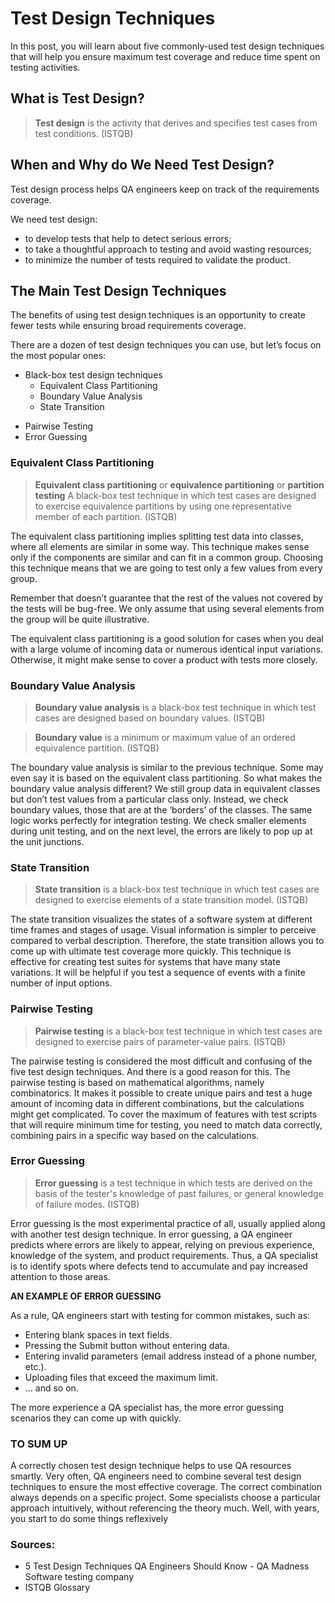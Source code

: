 # Test Design Techniques

In this post, you will learn about five commonly-used test design techniques
that will help you ensure maximum test coverage and reduce time spent on 
testing activities.

## What is Test Design?

> **Test design** is the activity that derives and specifies test cases from test conditions. (ISTQB)

## When and Why do We Need Test Design?

Test design process helps QA engineers keep on track of the requirements coverage.

We need test design: 
- to develop tests that help to detect serious errors; 
- to take a thoughtful approach to testing and avoid wasting resources; 
- to minimize the number of tests required to validate the product.

## The Main Test Design Techniques

The benefits of using test design techniques is an opportunity to create 
fewer tests while ensuring broad requirements coverage. 

There are a dozen of test design techniques you can use, but let’s focus
 on the most popular ones:

- Black-box test design techniques
  + Equivalent Class Partitioning
  + Boundary Value Analysis
  + State Transition
+ Pairwise Testing
+ Error Guessing

### Equivalent Class Partitioning

> **Equivalent class partitioning** or **equivalence partitioning** or **partition testing** A black-box test technique in which test cases are designed to exercise
 equivalence partitions by using one representative member of each partition.
 (ISTQB)

The equivalent class partitioning implies splitting test data into classes, 
where all elements are similar in some way. This technique makes sense 
only if the components are similar and can fit in a common group. Choosing 
this technique means that we are going to test only a few values from every 
group. 

Remember that doesn’t guarantee that the rest of the values not 
covered by the tests will be bug-free. We only assume that using several 
elements from the group will be quite illustrative. 

The equivalent class partitioning is a good solution for cases when you 
deal with a large volume of incoming data or numerous identical input 
variations. Otherwise, it might make sense to cover a product with tests 
more closely.


### Boundary Value Analysis

> **Boundary value analysis** is a black-box test technique in which test cases are designed based on 
boundary values. (ISTQB) 

> **Boundary value** is a minimum or maximum value of an ordered equivalence partition. (ISTQB)

The boundary value analysis is similar to the previous technique. Some 
may even say it is based on the equivalent class partitioning. So what 
makes the boundary value analysis different? We still group data in 
equivalent classes but don’t test values from a particular class only. 
Instead, we check boundary values, those that are at the ‘borders’ of 
the classes. The same logic works perfectly for integration testing. 
We check smaller elements during unit testing, and on the next level, 
the errors are likely to pop up at the unit junctions.

### State Transition

> **State transition** is a black-box test technique in which test cases are designed to exercise
 elements of a state transition model. (ISTQB)

The state transition visualizes the states of a software system at 
different time frames and stages of usage. Visual information is simpler 
to perceive compared to verbal description. Therefore, the state 
transition allows you to come up with ultimate test coverage more 
quickly. This technique is effective for creating test suites for 
systems that have many state variations. It will be helpful if you test 
a sequence of events with a finite number of input options.

### Pairwise Testing

> **Pairwise testing** is a black-box test technique in which test cases are designed to exercise
pairs of parameter-value pairs. (ISTQB)

The pairwise testing is considered the most difficult and confusing of 
the five test design techniques. And there is a good reason for this. 
The pairwise testing is based on mathematical algorithms, namely 
combinatorics. It makes it possible to create unique pairs and test a 
huge amount of incoming data in different combinations, but the 
calculations might get complicated. To cover the maximum of features 
with test scripts that will require minimum time for testing, you need 
to match data correctly, combining pairs in a specific way based on the 
calculations.


### Error Guessing

> **Error guessing** is a test technique in which tests are derived on the basis of the tester's 
knowledge of past failures, or general knowledge of failure modes. (ISTQB)

Error guessing is the most experimental practice of all, usually applied 
along with another test design technique. In error guessing, a QA 
engineer predicts where errors are likely to appear, relying on previous 
experience, knowledge of the system, and product requirements. Thus, a 
QA specialist is to identify spots where defects tend to accumulate and 
pay increased attention to those areas.

**AN EXAMPLE OF ERROR GUESSING** 

As a rule, QA engineers start with testing for common mistakes, such as: 

- Entering blank spaces in text fields. 
- Pressing the Submit button without entering data. 
- Entering invalid parameters (email address instead of a phone number, etc.). 
- Uploading files that exceed the maximum limit. 
- … and so on. 

The more experience a QA specialist has, the more error guessing scenarios 
they can come up with quickly.

### TO SUM UP 

A correctly chosen test design technique helps to use QA 
resources smartly. Very often, QA engineers need to combine several test 
design techniques to ensure the most effective coverage. The correct 
combination always depends on a specific project. Some specialists 
choose a particular approach intuitively, without referencing the theory
 much. Well, with years, you start to do some things reflexively

### Sources: 

- 5 Test Design Techniques QA Engineers Should Know - QA Madness 
Software testing company
- ISTQB Glossary
